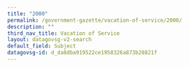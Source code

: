 ```yaml
---
title: "2000"
permalink: /government-gazette/vacation-of-service/2000/
description: ""
third_nav_title: Vacation of Service
layout: datagovsg-v2-search
default_field: Subject
datagovsg-id: d_da8dba919522ce1958326a873b28821f
---
```

